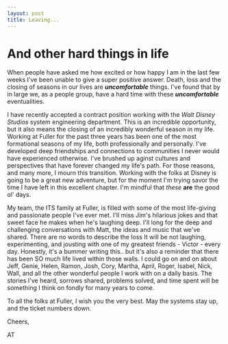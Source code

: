 ```yaml
---
layout: post
title: Leaving... 
---
```

# And other hard things in life

When people have asked me how excited or how happy I am in the last few weeks I've been unable to give a super positive answer. Death, loss and the closing of seasons in our lives are __*uncomfortable*__ things. I've found that by in large we, as a people group, have a hard time with these __*uncomfortable*__ eventualities.

I have recently accepted a contract position working with the *Walt Disney Studios* system engineering department. This is an incredible opportunity, but it also means the closing of an incredibly wonderful season in my life. Working at Fuller for the past three years has been one of the most formational seasons of my life, both professionally and personally. I've developed deep friendships and connections to communities I never would have experienced otherwise. I've brushed up aginst cultures and perspectives that have forever changed my life's path. For those reasons, and many more, I mourn this transition. Working with the folks at Disney is going to be a great new adventure, but for the moment I'm trying savor the time I have left in this excellent chapter. I'm mindful that _these_ __are__ the good ol' days. 

My team, the ITS family at Fuller, is filled with some of the most life-giving and passionate people I've ever met. I'll miss Jim's hilarious jokes and that sweet face he makes when he's laughing deep. I'll long for the deep and challenging
 conversations with Matt, the ideas and music that we've shared. There are no words to describe the loss It will be not laughing, experimenting, and jousting with one of my greatest friends - Victor - every day. Honestly, it's a bummer writing this.. but it's also a reminder that there has been SO much life lived within those walls. I could go on and on about Jeff, Genie, Helen, Ramon, Josh, Cory, Martha, April, Roger, Isabel, Nick, Wall, and all the other wonderful people I work with on a daily basis. The stories I've heard, sorrows shared, problems solved, and time spent will be something I think on fondly for many years to come.

To all the folks at Fuller, I wish you the very best. May the systems stay up, and the ticket numbers down.

Cheers,

AT
